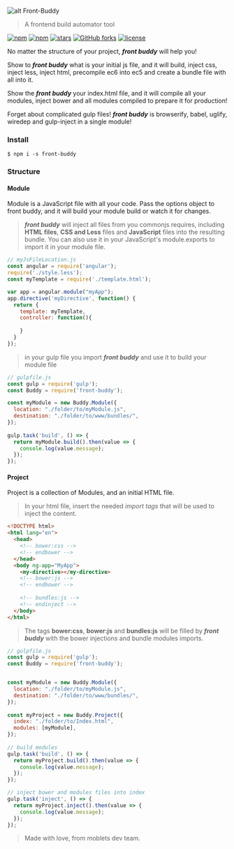 ![alt Front-Buddy](https://s22.postimg.org/njccshcmp/Captura_de_Tela_2016_11_08_a_s_21_55_50.png)

> A frontend build automator tool

[![npm](https://img.shields.io/npm/v/front-buddy.svg?maxAge=2592000&style=flat-square)](https://www.npmjs.com/package/front-buddy)
[![npm](https://img.shields.io/npm/dt/front-buddy.svg?maxAge=2592000&style=flat-square)](https://www.npmjs.com/package/front-buddy)
[![stars](https://img.shields.io/github/stars/moblets/front-buddy.svg?maxAge=2592000&style=flat-square)](https://github.com/moblets/front-buddy)
[![GitHub forks](https://img.shields.io/github/forks/moblets/front-buddy.svg?maxAge=2592000&style=flat-square)](https://github.com/moblets/front-buddy/network)
[![license](https://img.shields.io/badge/license-MIT-blue.svg?maxAge=2592000&style=flat-square)](https://github.com/moblets/m-validate#license)

No matter the structure of your project, ***front buddy*** will help you!

Show to ***front buddy*** what is your initial js file, and it will build, inject css, inject less, inject html, precompile ec6 into ec5 and create a bundle file with all into it.

Show the ***front buddy*** your index.html file, and it will compile all your modules, inject bower and all modules compiled to prepare it for production!

Forget about complicated gulp files! ***front buddy*** is browserify, babel, uglify, wiredep and gulp-inject in a single module!

### Install
```
$ npm i -s front-buddy
```

### Structure

#### Module
Module is a JavaScript file with all your code. Pass the options object to front buddy, and it will build your module build or watch it for changes.

> ***front buddy*** will inject all files from you commonjs requires, including **HTML files**, **CSS and Less** files and **JavaScript** files into the resulting bundle. You can also use it in your JavaScript's module.exports to import it in your module file.

```javascript
// myJsFileLocation.js
const angular = require('angular');
require('./style.less');
const myTemplate = require('./template.html');

var app = angular.module("myApp");
app.directive('myDirective', function() {
  return {
    template: myTemplate,
    controller: function(){
    
    }
  }
});

```

>  in your gulp file you import ***front buddy*** and use it to build your module file


```javascript
// gulpfile.js
const gulp = require('gulp');
const Buddy = require('front-buddy');

const myModule = new Buddy.Module({
  location: "./folder/to/myModule.js",
  destination: "./folder/to/www/bundles/",
});
  
gulp.task('build', () => {
  return myModule.build().then(value => {
    console.log(value.message);
  });
});
```

#### Project
Project is a collection of Modules, and an initial HTML file.

> In your html file, insert the needed *import tags* that will be used to inject the content.

```html
<!DOCTYPE html>
<html lang="en">
  <head>
    <!-- bower:css -->
    <!-- endbower -->
  </head>
  <body ng-app="MyApp">
    <my-directive></my-directive>
    <!-- bower:js -->
    <!-- endbower -->
    
    <!-- bundles:js -->
    <!-- endinject -->
  </body>
</html>

```
> The tags **bower:css**, **bower:js** and **bundles:js** will be filled by ***front buddy*** with the bower injections and bundle modules imports.


```javascript
// gulpfile.js
const gulp = require('gulp');
const Buddy = require('front-buddy');


const myModule = new Buddy.Module({
  location: "./folder/to/myModule.js",
  destination: "./folder/to/www/bundles/",
});
  
const myProject = new Buddy.Project({
  index: "./folder/to/Index.html",
  modules: [myModule],
});
  
// build modules
gulp.task('build', () => {
  return myProject.build().then(value => {
    console.log(value.message);
  });
});

// inject bower and modules files into index
gulp.task('inject', () => {
  return myProject.inject().then(value => {
    console.log(value.message);
  });
});

```

> Made with love, from moblets dev team.

